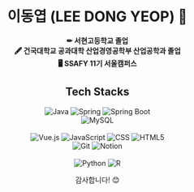 <div align=center>
  
# 이동엽 (LEE DONG YEOP) 👋
**✏ 서현고등학교 졸업**  
**🖋 건국대학교 공과대학 산업경영공학부 산업공학과 졸업**  
**🖥 SSAFY 11기 서울캠퍼스**  

<!--📫 저와 연락하려면 [이메일 주소](mailto:adcd@gmail.com)로 메일을 보내주세요. -->

## Tech Stacks

![Java](https://img.shields.io/badge/Java-000000?style=for-the-badge&logo=openjdk&logoColor=white)
![Spring](https://img.shields.io/badge/Spring-6DB33F?style=for-the-badge&logo=spring&logoColor=white)
![Spring Boot](https://img.shields.io/badge/Spring_Boot-6DB33F?style=for-the-badge&logo=spring-boot&logoColor=white)<br>
![MySQL](https://img.shields.io/badge/MySQL-4479A1?style=for-the-badge&logo=mysql&logoColor=white)<br><br>
![Vue.js](https://img.shields.io/badge/Vue.js-4FC08D?style=for-the-badge&logo=vue.js&logoColor=white)
![JavaScript](https://img.shields.io/badge/JavaScript-F7DF1E?style=for-the-badge&logo=javascript&logoColor=black)
![CSS](https://img.shields.io/badge/CSS-1572B6?style=for-the-badge&logo=css3&logoColor=white)
![HTML5](https://img.shields.io/badge/HTML5-E34F26?style=for-the-badge&logo=html5&logoColor=white)<br>
![Git](https://img.shields.io/badge/Git-F05032?style=for-the-badge&logo=git&logoColor=white) 
![Notion](https://img.shields.io/badge/Notion-000000?style=for-the-badge&logo=notion&logoColor=white)<br><br>
![Python](https://img.shields.io/badge/Python-3776AB?style=for-the-badge&logo=python&logoColor=white)
![R](https://img.shields.io/badge/R-276DC3?style=for-the-badge&logo=r&logoColor=white)<br>

감사합니다! 😊


</div>
